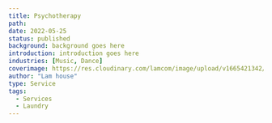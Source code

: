 ```yaml
---
title: Psychotherapy
path:
date: 2022-05-25
status: published
background: background goes here
introduction: introduction goes here
industries: [Music, Dance]
coverimage: https://res.cloudinary.com/lamcom/image/upload/v1665421342/mindbeyond/icon/psychotherapy_bcx9vz.png
author: "Lam house"
type: Service
tags:
  - Services
  - Laundry
---
```


<!-- We have a talented software development team. From the stages of planning, designing, development, and testing, to deployment and maintenance we are your end-to-end service partner. -->

<!--more-->





